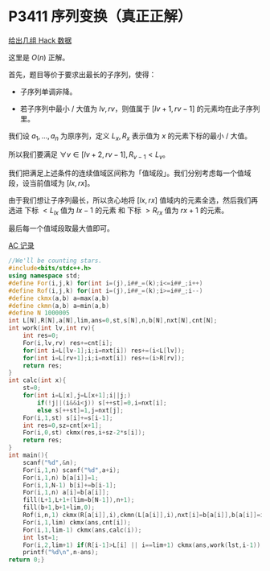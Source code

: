 # P3411 序列变换（真正正解）

[给出几组 Hack 数据](https://www.luogu.com.cn/paste/q1m794w3)

这里是 $O(n)$ 正解。

首先，题目等价于要求出最长的子序列，使得：

* 子序列单调非降。

* 若子序列中最小 / 大值为 $lv,rv$，则值属于 $[lv+1,rv-1]$ 的元素均在此子序列里。

我们设 $a_1,\dots,a_n$ 为原序列，定义 $L_x,R_x$ 表示值为 $x$ 的元素下标的最小 / 大值。

所以我们要满足 $\forall v\in[lv+2,rv-1],R_{v-1}<L_v$。

我们把满足上述条件的连续值域区间称为「值域段」。我们分别考虑每一个值域段，设当前值域为 $[lx,rx]$。

由于我们想让子序列最长，所以贪心地将 $[lx,rx]$ 值域内的元素全选，然后我们再选进 下标 $<L_{lx}$ 值为 $lx-1$ 的元素 和 下标 $>R_{rx}$ 值为 $rx+1$ 的元素。

最后每一个值域段取最大值即可。

[AC 记录](https://www.luogu.com.cn/record/79130016)

```cpp
//We'll be counting stars.
#include<bits/stdc++.h>
using namespace std;
#define For(i,j,k) for(int i=(j),i##_=(k);i<=i##_;i++)
#define Rof(i,j,k) for(int i=(j),i##_=(k);i>=i##_;i--)
#define ckmx(a,b) a=max(a,b)
#define ckmn(a,b) a=min(a,b)
#define N 1000005
int L[N],R[N],a[N],lim,ans=0,st,s[N],n,b[N],nxt[N],cnt[N];
int work(int lv,int rv){
	int res=0;
	For(i,lv,rv) res+=cnt[i];
	for(int i=L[lv-1];i;i=nxt[i]) res+=(i<L[lv]);
	for(int i=L[rv+1];i;i=nxt[i]) res+=(i>R[rv]);
	return res;
}
int calc(int x){
	st=0;
	for(int i=L[x],j=L[x+1];i||j;)
		if(!j||(i&&i<j)) s[++st]=0,i=nxt[i];
		else s[++st]=1,j=nxt[j];
	For(i,1,st) s[i]+=s[i-1];
	int res=0,sz=cnt[x+1];
	For(i,0,st) ckmx(res,i+sz-2*s[i]);
	return res;
}
int main(){
	scanf("%d",&n);
	For(i,1,n) scanf("%d",a+i);
	For(i,1,n) b[a[i]]=1;
	For(i,1,N-1) b[i]+=b[i-1];
	For(i,1,n) a[i]=b[a[i]];
	fill(L+1,L+1+(lim=b[N-1]),n+1);
	fill(b+1,b+1+lim,0);
	Rof(i,n,1) ckmx(R[a[i]],i),ckmn(L[a[i]],i),nxt[i]=b[a[i]],b[a[i]]=i,cnt[a[i]]++;
	For(i,1,lim) ckmx(ans,cnt[i]);
	For(i,1,lim-1) ckmx(ans,calc(i));
	int lst=1;
	For(i,2,lim+1) if(R[i-1]>L[i] || i==lim+1) ckmx(ans,work(lst,i-1)),lst=i;
	printf("%d\n",n-ans);
return 0;}
```